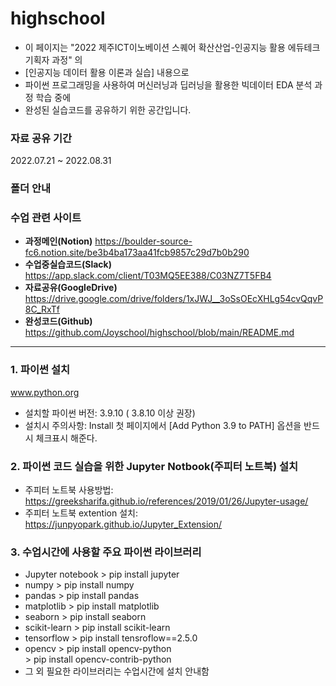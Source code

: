 # highschool
- 이 페이지는 "2022 제주ICT이노베이션 스퀘어 확산산업-인공지능 활용 에듀테크 기획자 과정" 의 
- [인공지능 데이터 활용 이론과 실습] 내용으로 
- 파이썬 프로그래밍을 사용하여 머신러닝과 딥러닝을 활용한 빅데이터 EDA 분석 과정 학습 중에  
- 완성된 실습코드를 공유하기 위한 공간입니다.

### 자료 공유 기간 ###
2022.07.21 ~ 2022.08.31


### 폴더 안내 ###



### 수업 관련 사이트 ###
- **과정메인(Notion)**  https://boulder-source-fc6.notion.site/be3b4ba173aa41fcb9857c29d7b0b290 
- **수업중실습코드(Slack)** https://app.slack.com/client/T03MQ5EE388/C03NZ7T5FB4 
- **자료공유(GoogleDrive)** https://drive.google.com/drive/folders/1xJWJ__3oSsOEcXHLg54cvQqvP8C_RxTf 
- **완성코드(Github)** https://github.com/Joyschool/highschool/blob/main/README.md

-----------------------------

### 1. 파이썬 설치
www.python.org 

 - 설치할 파이썬 버전: 3.9.10 ( 3.8.10 이상 권장)
 - 설치시 주의사항: 
   Install 첫 페이지에서 [Add Python 3.9 to PATH] 옵션을 반드시 체크표시 해준다.
  
 
### 2. 파이썬 코드 실습을 위한 Jupyter Notbook(주피터 노트북) 설치
 - 주피터 노트북 사용방법: https://greeksharifa.github.io/references/2019/01/26/Jupyter-usage/
 - 주피터 노트북 extention  설치: https://junpyopark.github.io/Jupyter_Extension/


### 3. 수업시간에 사용할 주요 파이썬 라이브러리

* Jupyter notebook  > pip install jupyter
* numpy             > pip install numpy
* pandas            > pip install pandas
* matplotlib        > pip install matplotlib
* seaborn           > pip install seaborn
* scikit-learn      > pip install scikit-learn
* tensorflow        > pip install tensroflow==2.5.0
* opencv            > pip install opencv-python     
                    > pip install opencv-contrib-python
* 그 외 필요한 라이브러리는 수업시간에 설치 안내함
